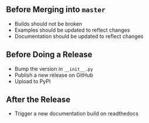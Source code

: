 ## Before Merging into `master`
* Builds should not be broken
* Examples should be updated to reflect changes
* Documentation should be updated to reflect changes

## Before Doing a Release
* Bump the version in `__init__.py`
* Publish a new release on GitHub
* Upload to PyPI

## After the Release
* Trigger a new documentation build on readthedocs
